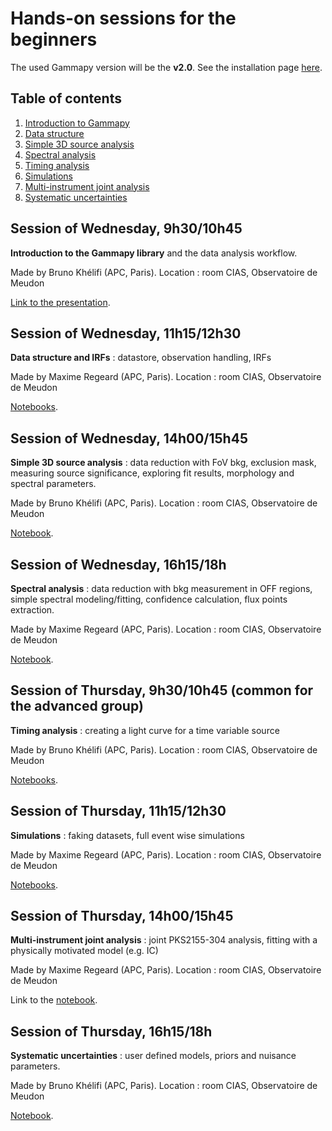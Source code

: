 # Hands-on sessions for the beginners

The used Gammapy version will be the **v2.0**. See the installation page
[here](https://docs.gammapy.org/2.0/getting-started/index.html#recommended-setup).

## Table of contents
1. [Introduction to Gammapy](#intro)
2. [Data structure](#data)
3. [Simple 3D source analysis](#tdana)
4. [Spectral analysis](#spec)
5. [Timing analysis](#time)
6. [Simulations](#simu)
7. [Multi-instrument joint analysis](#mia)
8. [Systematic uncertainties](#syst)

<a name="intro"></a>
## Session of Wednesday, 9h30/10h45
**Introduction to the Gammapy library** and the data analysis workflow.

Made by Bruno Khélifi (APC, Paris). Location : room CIAS, Observatoire de Meudon

[Link to the presentation](<1. Introduction to Gammapy/>).

<a name="data"></a>
## Session of Wednesday, 11h15/12h30
**Data structure and IRFs** : datastore, observation handling, IRFs

Made by Maxime Regeard (APC, Paris). Location : room CIAS, Observatoire de Meudon

[Notebooks](<2. General API/>).

<a name="tdana"></a>
## Session of Wednesday, 14h00/15h45
**Simple 3D source analysis** : data reduction with FoV bkg, exclusion mask, measuring source significance,
exploring fit results, morphology and spectral parameters.

Made by Bruno Khélifi (APC, Paris). Location : room CIAS, Observatoire de Meudon

[Notebook](<3. 3D analysis/3. 3D_analysis.ipynb>).

<a name="spec"></a>
## Session of Wednesday, 16h15/18h
**Spectral analysis** : data reduction with bkg measurement in OFF regions, simple spectral
modeling/fitting, confidence calculation, flux points extraction.

Made by Maxime Regeard (APC, Paris). Location : room CIAS, Observatoire de Meudon

[Notebook](<4. Spectral analysis/1D_spectral.ipynb>).

<a name="time"></a>
## Session of Thursday, 9h30/10h45 (common for the advanced group)
**Timing analysis** : creating a light curve for a time variable source

Made by Bruno Khélifi (APC, Paris). Location : room CIAS, Observatoire de Meudon

[Notebooks](<5. Timing analysis>).

<a name="simu"></a>
## Session of Thursday, 11h15/12h30
**Simulations** : faking datasets, full event wise simulations

Made by Maxime Regeard (APC, Paris). Location : room CIAS, Observatoire de Meudon

[Notebooks](<6. Simulations>).

<a name="mia"></a>
## Session of Thursday, 14h00/15h45
**Multi-instrument joint analysis** : joint PKS2155-304 analysis, fitting with a physically motivated model
(e.g. IC)

Made by Maxime Regeard (APC, Paris). Location : room CIAS, Observatoire de Meudon

Link to the [notebook](<7. Joint Fit>).

<a name="syst"></a>
## Session of Thursday, 16h15/18h
**Systematic uncertainties** : user defined models, priors and nuisance parameters.

Made by Bruno Khélifi (APC, Paris). Location : room CIAS, Observatoire de Meudon

[Notebook](<8. Systematic uncertainties/8. Systematic uncertainties - exercise.ipynb>).
